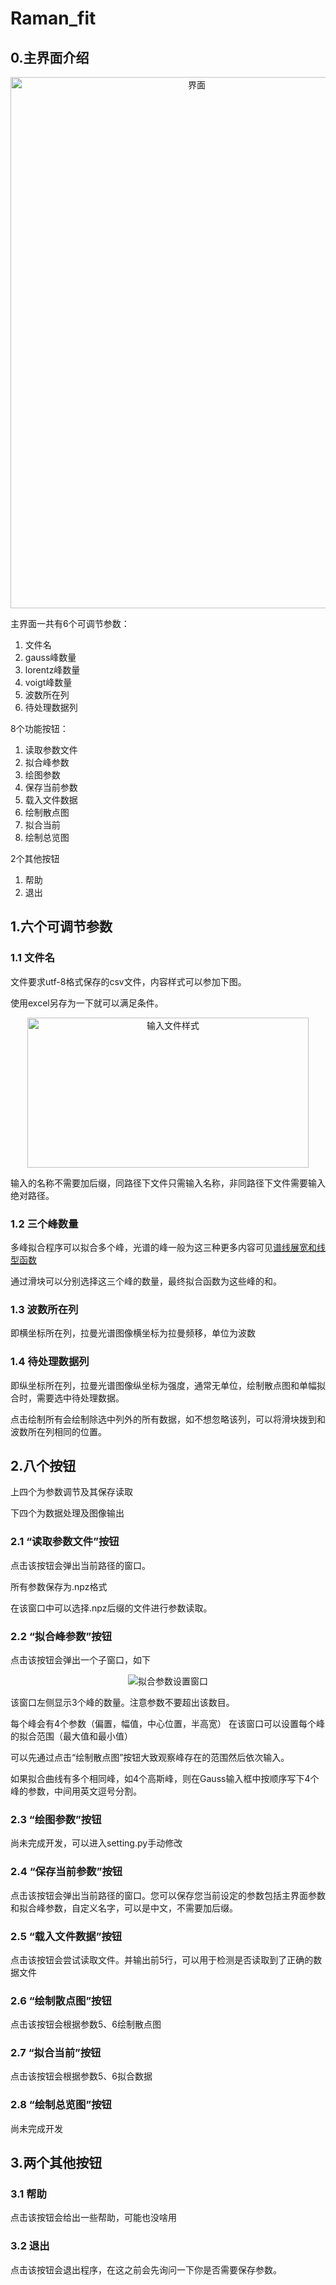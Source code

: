 # Raman_fit
## 0.主界面介绍


<div align="center">
    <img src="jm1.png" width = "580" height = "850" alt="界面"></img>
</div>

主界面一共有6个可调节参数：
1. 文件名
2. gauss峰数量
3. lorentz峰数量
4. voigt峰数量
5. 波数所在列
6. 待处理数据列

8个功能按钮：
1. 读取参数文件
2. 拟合峰参数
3. 绘图参数
4. 保存当前参数
5. 载入文件数据
6. 绘制散点图
7. 拟合当前
8. 绘制总览图

2个其他按钮
1. 帮助
2. 退出

## 1.六个可调节参数

### 1.1 文件名

文件要求utf-8格式保存的csv文件，内容样式可以参加下图。

使用excel另存为一下就可以满足条件。

<div align="center">
    <img src="bc.png" width = "450" height = "240" alt="输入文件样式"></img>
</div>


输入的名称不需要加后缀，同路径下文件只需输入名称，非同路径下文件需要输入绝对路径。

### 1.2 三个峰数量

多峰拟合程序可以拟合多个峰，光谱的峰一般为这三种更多内容可见[谱线展宽和线型函数](https://splendidwave.github.io/2022/01/26/2022-1/%E8%B0%B1%E7%BA%BF%E5%B1%95%E5%AE%BD%E5%92%8C%E7%BA%BF%E5%9E%8B%E5%87%BD%E6%95%B0/)

通过滑块可以分别选择这三个峰的数量，最终拟合函数为这些峰的和。

### 1.3 波数所在列

即横坐标所在列，拉曼光谱图像横坐标为拉曼频移，单位为波数

### 1.4 待处理数据列

即纵坐标所在列，拉曼光谱图像纵坐标为强度，通常无单位，绘制散点图和单幅拟合时，需要选中待处理数据。

点击绘制所有会绘制除选中列外的所有数据，如不想忽略该列，可以将滑块拨到和波数所在列相同的位置。

## 2.八个按钮

上四个为参数调节及其保存读取

下四个为数据处理及图像输出

### 2.1 “读取参数文件”按钮

点击该按钮会弹出当前路径的窗口。

所有参数保存为.npz格式

在该窗口中可以选择.npz后缀的文件进行参数读取。

### 2.2 “拟合峰参数”按钮

点击该按钮会弹出一个子窗口，如下

<div align="center">
    <img src="sub1.png" alt="拟合参数设置窗口"></img>
</div>

该窗口左侧显示3个峰的数量。注意参数不要超出该数目。

每个峰会有4个参数（偏置，幅值，中心位置，半高宽）
在该窗口可以设置每个峰的拟合范围（最大值和最小值）

可以先通过点击“绘制散点图”按钮大致观察峰存在的范围然后依次输入。

如果拟合曲线有多个相同峰，如4个高斯峰，则在Gauss输入框中按顺序写下4个峰的参数，中间用英文逗号分割。

### 2.3 “绘图参数”按钮

尚未完成开发，可以进入setting.py手动修改

### 2.4 “保存当前参数”按钮

点击该按钮会弹出当前路径的窗口。您可以保存您当前设定的参数包括主界面参数和拟合峰参数，自定义名字，可以是中文，不需要加后缀。

### 2.5 “载入文件数据”按钮

点击该按钮会尝试读取文件。并输出前5行，可以用于检测是否读取到了正确的数据文件

### 2.6 “绘制散点图”按钮

点击该按钮会根据参数5、6绘制散点图

### 2.7 “拟合当前”按钮

点击该按钮会根据参数5、6拟合数据

### 2.8 “绘制总览图”按钮

尚未完成开发


## 3.两个其他按钮

### 3.1 帮助

点击该按钮会给出一些帮助，可能也没啥用

### 3.2 退出

点击该按钮会退出程序，在这之前会先询问一下你是否需要保存参数。
